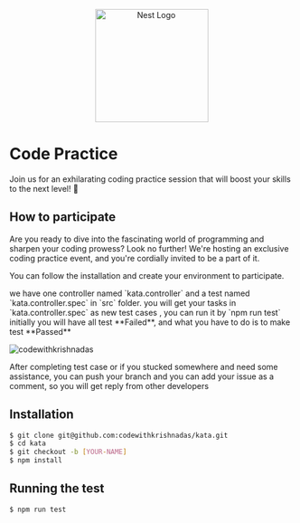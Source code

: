 <p align="center">
  <a href="http://nestjs.com/" target="blank"><img src="https://nestjs.com/img/logo-small.svg" width="200" alt="Nest Logo" /></a>
</p>

# Code Practice
<p> Join us for an exhilarating coding practice session that will boost your skills to the next level! 🚀 </p>

## How to participate
<p> Are you ready to dive into the fascinating world of programming and sharpen your coding prowess? Look no further! We're hosting an exclusive coding practice event, and you're cordially invited to be a part of it. </p>

<p>You can follow the installation and create your environment to participate. </p>
<p> we have one controller named `kata.controller` and a test named `kata.controller.spec` in `src` folder.
you will get your tasks in `kata.controller.spec` as new test cases , you can run it by `npm run test`
 initially you will have all test **Failed**, and what you have to do is to make test **Passed** </p>
 <img src="https://lh3.googleusercontent.com/drive-viewer/AFGJ81pEranejjd3C2dVQteyb-gK4NsxsqdFDOuQHw3zNnlsUJUJ0F-RHnBMwpccLc9uxzLBYzWEa-YemDhv_Qf6CpLtYL3VRA=s1600" alt="codewithkrishnadas" />

<p>After completing test case or if you stucked somewhere and need some assistance, you can push your branch and you can add your issue as a comment, so you will get reply from other developers</p>

## Installation

```bash
$ git clone git@github.com:codewithkrishnadas/kata.git
$ cd kata
$ git checkout -b [YOUR-NAME]
$ npm install
```

## Running the test

```bash
$ npm run test
```
